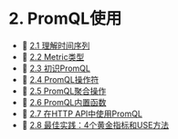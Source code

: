 # 2. PromQL使用

* 📄 [2.1 理解时间序列](siyuan://blocks/20231110105237-wlgrgzh)
* 📄 [2.2 Metric类型](siyuan://blocks/20231110105237-4fei10l)
* 📄 [2.3 初识PromQL](siyuan://blocks/20231110105237-pqxklne)
* 📄 [2.4 PromQL操作符](siyuan://blocks/20231110105237-mkaw9f7)
* 📄 [2.5 PromQL聚合操作](siyuan://blocks/20231110105237-qo8gkya)
* 📄 [2.6 PromQL内置函数](siyuan://blocks/20231110105237-4mttkhi)
* 📄 [2.7 在HTTP API中使用PromQL](siyuan://blocks/20231110105237-yn02tfo)
* 📄 [2.8 最佳实践：4个黄金指标和USE方法](siyuan://blocks/20231110105237-4jaoj8y)

‍

